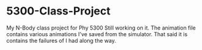 # 5300-Class-Project
My N-Body class project for Phy 5300
Still working on it.
The animation file contains various animations I've saved from the simulator.  That said it is contains the failures of I had along the way.

